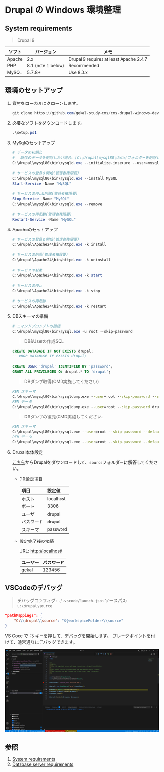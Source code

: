 # Drupal の Windows 環境整理

## System requirements

> Drupal 9

| ソフト | バージョン         | メモ                                    |
| ------ | ------------------ | --------------------------------------- |
| Apache | 2.x                | Drupal 9 requires at least Apache 2.4.7 |
| PHP    | 8.1 (note 1 below) | Recommended                             |
| MySQL  | 5.7.8+             | Use 8.0.x                               |

## 環境のセットアップ

1. 資材をローカルにクローンします。

    ```powershell
    git clone https://github.com/gekal-study-cms/cms-drupal-windows-dev.git /drupal
    ```

2. 必要なソフトをダウンロードします。

    ```powershell
    .\setup.ps1
    ```

3. MySqlのセットアップ

    ```powershell
    # データの初期化
    # 　既存のデータを削除したい場合、[C:\drupal\mysql80\data]フォルダーを削除してください。
    C:\drupal\mysql80\bin\mysqld.exe --initialize-insecure --user=mysql
    
    # サービスの登録＆開始(管理者権限要)
    C:\drupal\mysql80\bin\mysqld.exe --install MySQL
    Start-Service -Name "MySQL"
    
    # サービスの停止&削除(管理者権限要)
    Stop-Service -Name "MySQL"
    C:\drupal\mysql80\bin\mysqld.exe --remove

    # サービスの再起動(管理者権限要)
    Restart-Service -Name "MySQL"
    ```

4. Apacheのセットアップ

    ```powershell
    # サービスの登録＆開始(管理者権限要)
    C:\drupal\Apache24\bin\httpd.exe -k install
    
    # サービスの削除(管理者権限要)
    C:\drupal\Apache24\bin\httpd.exe -k uninstall

    # サービスの起動
    C:\drupal\Apache24\bin\httpd.exe -k start

    # サービスの停止
    C:\drupal\Apache24\bin\httpd.exe -k stop

    # サービスの再起動
    C:\drupal\Apache24\bin\httpd.exe -k restart
    ```

5. DBスキーマの準備

    ```powershell
    # コマンドプロンプトの接続
    C:\drupal\mysql80\bin\mysql.exe -u root --skip-password
    ```

    > DB&Userの作成SQL

    ```sql
    CREATE DATABASE IF NOT EXISTS drupal;
    -- DROP DATABASE IF EXISTS drupal;
    
    CREATE USER 'drupal' IDENTIFIED BY 'password';
    GRANT ALL PRIVILEGES ON drupal.* TO 'drupal';
    ```

    > DBダンプ取得(CMD実施してください)

    ```cmd
    REM スキーマ
    C:\drupal\mysql80\bin\mysqldump.exe --user=root --skip-password --single-transaction --no-data --routines drupal > C:\drupal\dump\01.drupal.schema.sql
    REM データ
    C:\drupal\mysql80\bin\mysqldump.exe --user=root --skip-password drupal --single-transaction --no-create-info > C:\drupal\dump\02.drupal.data.sql
    ```

    > DBダンプの復元(CMD実施してください)

    ```cmd
    REM スキーマ
    C:\drupal\mysql80\bin\mysql.exe --user=root --skip-password --default-character-set=utf8 drupal < C:\drupal\dump\01.drupal.schema.sql
    REM データ
    C:\drupal\mysql80\bin\mysql.exe --user=root --skip-password --default-character-set=utf8 drupal < C:\drupal\dump\02.drupal.data.sql
    ```

6. Drupal本体設定

    [こちら](https://www.drupal.org/project/drupal/releases?version=9)からDrupalをダウンロードして、`source`フォルダーに解答してください。

    - DB設定項目

        | 項目       | 設定値    |
        | ---------- | --------- |
        | ホスト     | localhost |
        | ポート     | 3306      |
        | ユーザ     | drupal    |
        | パスワード | drupal    |
        | スキーマ   | password  |

    - 設定完了後の接続

        URL: <http://localhost/>

        | ユーザー | パスワード |
        | -------- | ---------- |
        | gekal    | 123456     |

## VSCodeのデバッグ

> デバッグコンフィグ: `./.vscode/launch.json`
> ソースパス: `C:\drupal\source`

```json
"pathMappings": {
    "C:\\drupal\\source": "${workspaceFolder}\\source"
}
```

VS Code で `F5` キーを押して、デバッグを開始します。
ブレークポイントを付けて、通常通りにデバッグできます。

![Debug View](/images/debug-view.png)

## 参照

1. [System requirements](https://www.drupal.org/docs/getting-started/system-requirements)
2. [Database server requirements](https://www.drupal.org/docs/system-requirements/database-server-requirements)
